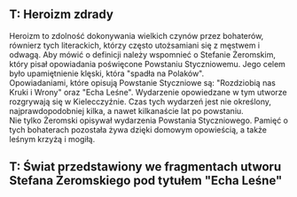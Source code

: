 ## T: Heroizm zdrady
Heroizm to zdolność dokonywania wielkich czynów przez bohaterów, równierz tych literackich, którzy często utożsamiani się z męstwem i odwagą. Aby mówić o definicji należy wspomnieć o Stefanie Żeromskim, który pisał opowiadania poświęcone Powstaniu Styczniowemu. Jego celem było upamiętnienie klęski, która "spadła na Polaków".  
Opowiadaniami, które opisują Powstanie Styczniowe są: "Rozdziobią nas Kruki i Wrony" oraz "Echa Leśne". Wydarzenie opowiedzane w tym utworze rozgrywają się w Kielecczyźnie. Czas tych wydarzeń jest nie określony, najprawdopodobniej kilka, a nawet kilkanaście lat po powstaniu.  
Nie tylko Żeromski opisywał wydarzenia Powstania Styczniowego. Pamięć o tych bohaterach pozostała żywa dzięki domowym opowieścią, a także leśnym krzyżą i mogiłą.

## T: Świat przedstawiony we fragmentach utworu Stefana Żeromskiego pod tytułem "Echa Leśne"

